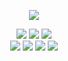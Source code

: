 <p align="center">
  <img src="https://github-readme-stats.vercel.app/api/?username=neexz&title_color=FF004B &text_color=ffffff&show_icons=true&bg_color=00000000&hide_border=true&icon_color=FF004B &hide_title=true&count_private=true"/>
</p>

<div align="center">
<a><img src="https://img.shields.io/badge/javascript-HexColor?style=for-the-badge&logo=javascript&color=0d1117&logoColor=2a6ecb"/></a>
<a><img src="https://img.shields.io/badge/node.js-HexColor?style=for-the-badge&logo=node.js&color=0d1117&logoColor=2a6ecb"/></a>
<a><img src="https://img.shields.io/badge/python-HexColor?style=for-the-badge&logo=python&color=0d1117&logoColor=2a6ecb"/></a><br>
<a><img src="https://img.shields.io/badge/html-HexColor?style=for-the-badge&logo=html5&color=0d1117&logoColor=2a6ecb"/></a>
<a><img src="https://img.shields.io/badge/css-HexColor?style=for-the-badge&logo=css3&color=0d1117&logoColor=2a6ecb"/></a>
<a><img src="https://img.shields.io/badge/C-sharp-HexColor?style=for-the-badge&logo=c-sharp&color=0d1117&logoColor=2a6ecb"/></a>
 <a><img src="https://img.shields.io/badge/lua-HexColor?style=for-the-badge&logo=lua&color=0d1117&logoColor=2a6ecb"/></a>
</div>
